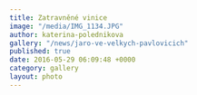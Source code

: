 ```yaml
---
title: Zatravněné vinice
image: "/media/IMG_1134.JPG"
author: katerina-polednikova
gallery: "/news/jaro-ve-velkych-pavlovicich"
published: true
date: 2016-05-29 06:09:48 +0000
category: gallery
layout: photo
---
```

